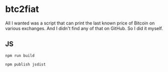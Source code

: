 # btc2fiat

All I wanted was a script that can print the last known price of Bitcoin on various exchanges. And I didn't find any of that on GitHub. So I did it myself.

## JS

`npm run build`

`npm publish jsdist`
